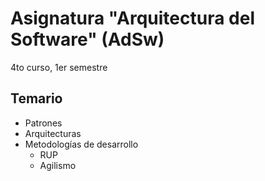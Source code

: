 # Asignatura "Arquitectura del Software" (AdSw)

4to curso, 1er semestre

## Temario

- Patrones
- Arquitecturas
- Metodologías de desarrollo
    - RUP
    - Agilismo